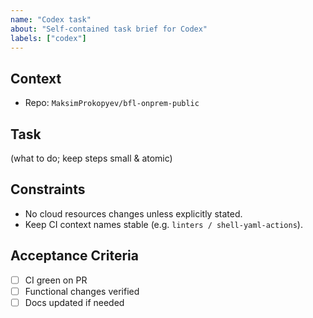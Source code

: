 ```yaml
---
name: "Codex task"
about: "Self-contained task brief for Codex"
labels: ["codex"]
---
```

## Context
- Repo: `MaksimProkopyev/bfl-onprem-public`

## Task
(what to do; keep steps small & atomic)

## Constraints
- No cloud resources changes unless explicitly stated.
- Keep CI context names stable (e.g. `linters / shell-yaml-actions`).

## Acceptance Criteria
- [ ] CI green on PR
- [ ] Functional changes verified
- [ ] Docs updated if needed
